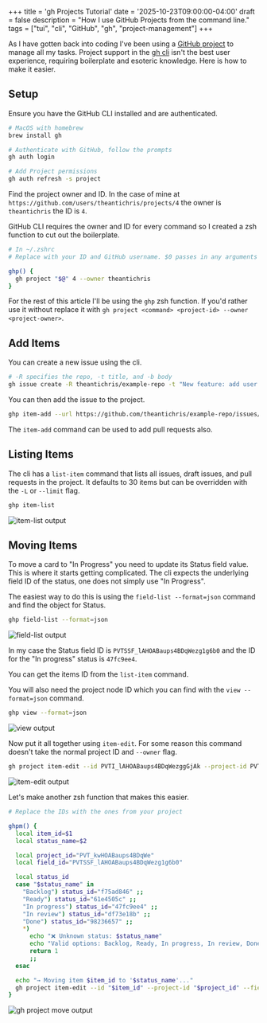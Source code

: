 +++
title = 'gh Projects Tutorial'
date = '2025-10-23T09:00:00-04:00'
draft = false
description = "How I use GitHub Projects from the command line."
tags = ["tui", "cli", "GitHub", "gh", "project-management"]
+++

As I have gotten back into coding I've been using a [GitHub project](https://github.com/users/theantichris/projects/4/views/1) to manage all my tasks. Project support in the [gh cli](https://cli.github.com/) isn't the best user experience, requiring boilerplate and esoteric knowledge. Here is how to make it easier.

## Setup

Ensure you have the GitHub CLI installed and are authenticated.

```sh
# MacOS with homebrew
brew install gh

# Authenticate with GitHub, follow the prompts
gh auth login

# Add Project permissions
gh auth refresh -s project

```

Find the project owner and ID. In the case of mine at `https://github.com/users/theantichris/projects/4` the owner is `theantichris` the ID is `4`.

GitHub CLI requires the owner and ID for every command so I created a zsh function to cut out the boilerplate.

```sh
# In ~/.zshrc
# Replace with your ID and GitHub username. $0 passes in any arguments

ghp() {
  gh project "$@" 4 --owner theantichris
}

```

For the rest of this article I'll be using the `ghp` zsh function. If you'd rather use it without replace it with `gh project <command> <project-id> --owner <project-owner>`.

## Add Items

You can create a new issue using the cli.

```sh
# -R specifies the repo, -t title, and -b body
gh issue create -R theantichris/example-repo -t "New feature: add user settings" -b "Need to implement user settings page"
```

You can then add the issue to the project.

```sh
ghp item-add --url https://github.com/theantichris/example-repo/issues/123
```

The `item-add` command can be used to add pull requests also.

## Listing Items

The cli has a `list-item` command that lists all issues, draft issues, and pull requests in the project. It defaults to 30 items but can be overridden with the `-L` or `--limit` flag.

```sh
ghp item-list
```

![item-list output](/img/gh-projects-tutorial/item-list.png)

## Moving Items

To move a card to "In Progress" you need to update its Status field value. This is where it starts getting complicated. The cli expects the underlying field ID of the status, one does not simply use "In Progress".

The easiest way to do this is using the `field-list --format=json` command and find the object for Status.

```sh
ghp field-list --format=json
```

![field-list output](/img/gh-projects-tutorial/field-list.png)

In my case the Status field ID is `PVTSSF_lAHOABaups4BDqWezg1g6b0` and the ID for the "In progress" status is `47fc9ee4`.

You can get the items ID from the `list-item` command.

You will also need the project node ID which you can find with the `view --format=json` command.

```sh
ghp view --format=json
```

![view output](/img/gh-projects-tutorial/view.png)

Now put it all together using `item-edit`. For some reason this command doesn't take the normal project ID and `--owner` flag.

```sh
gh project item-edit --id PVTI_lAHOABaups4BDqWezggGjAk --project-id PVT_kwHOABaups4BDqWe --field-id PVTSSF_lAHOABaups4BDqWezg1g6b0 --single-select-option-id 47fc9ee4
```

![item-edit output](/img/gh-projects-tutorial/item-edit.png)

Let's make another zsh function that makes this easier.

```sh
# Replace the IDs with the ones from your project

ghpm() {
  local item_id=$1
  local status_name=$2

  local project_id="PVT_kwHOABaups4BDqWe"
  local field_id="PVTSSF_lAHOABaups4BDqWezg1g6b0"

  local status_id
  case "$status_name" in
    "Backlog") status_id="f75ad846" ;;
    "Ready") status_id="61e4505c" ;;
    "In progress") status_id="47fc9ee4" ;;
    "In review") status_id="df73e18b" ;;
    "Done") status_id="98236657" ;;
    *)
      echo "❌ Unknown status: $status_name"
      echo "Valid options: Backlog, Ready, In progress, In review, Done"
      return 1
      ;;
  esac

  echo "→ Moving item $item_id to '$status_name'..."
  gh project item-edit --id "$item_id" --project-id "$project_id" --field-id "$field_id" --single-select-option-id "$status_id"
}
```

![gh project move output](/img/gh-projects-tutorial/ghpm-output.png)

